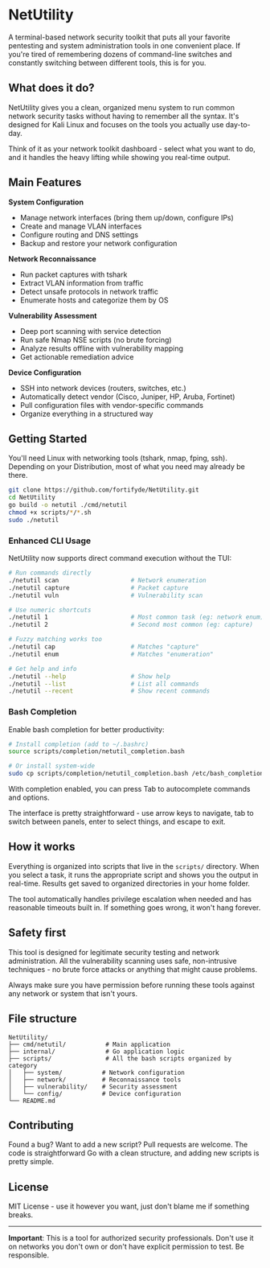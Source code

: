 # NetUtility

A terminal-based network security toolkit that puts all your favorite pentesting and system administration tools in one convenient place. If you're tired of remembering dozens of command-line switches and constantly switching between different tools, this is for you.

## What does it do?

NetUtility gives you a clean, organized menu system to run common network security tasks without having to remember all the syntax. It's designed for Kali Linux and focuses on the tools you actually use day-to-day.

Think of it as your network toolkit dashboard - select what you want to do, and it handles the heavy lifting while showing you real-time output.

## Main Features

**System Configuration**
- Manage network interfaces (bring them up/down, configure IPs)
- Create and manage VLAN interfaces
- Configure routing and DNS settings
- Backup and restore your network configuration

**Network Reconnaissance**
- Run packet captures with tshark
- Extract VLAN information from traffic
- Detect unsafe protocols in network traffic
- Enumerate hosts and categorize them by OS

**Vulnerability Assessment**
- Deep port scanning with service detection
- Run safe Nmap NSE scripts (no brute forcing)
- Analyze results offline with vulnerability mapping
- Get actionable remediation advice

**Device Configuration**
- SSH into network devices (routers, switches, etc.)
- Automatically detect vendor (Cisco, Juniper, HP, Aruba, Fortinet)
- Pull configuration files with vendor-specific commands
- Organize everything in a structured way

## Getting Started

You'll need Linux with networking tools (tshark, nmap, fping, ssh). Depending on your Distribution, most of what you need may already be there.

```bash
git clone https://github.com/fortifyde/NetUtility.git
cd NetUtility
go build -o netutil ./cmd/netutil
chmod +x scripts/*/*.sh
sudo ./netutil
```

### Enhanced CLI Usage

NetUtility now supports direct command execution without the TUI:

```bash
# Run commands directly
./netutil scan                    # Network enumeration
./netutil capture                 # Packet capture
./netutil vuln                    # Vulnerability scan

# Use numeric shortcuts
./netutil 1                       # Most common task (eg: network enum)
./netutil 2                       # Second most common (eg: capture)

# Fuzzy matching works too
./netutil cap                     # Matches "capture"
./netutil enum                    # Matches "enumeration"

# Get help and info
./netutil --help                  # Show help
./netutil --list                  # List all commands
./netutil --recent                # Show recent commands
```

### Bash Completion

Enable bash completion for better productivity:

```bash
# Install completion (add to ~/.bashrc)
source scripts/completion/netutil_completion.bash

# Or install system-wide
sudo cp scripts/completion/netutil_completion.bash /etc/bash_completion.d/netutil
```

With completion enabled, you can press Tab to autocomplete commands and options.

The interface is pretty straightforward - use arrow keys to navigate, tab to switch between panels, enter to select things, and escape to exit.

## How it works

Everything is organized into scripts that live in the `scripts/` directory. When you select a task, it runs the appropriate script and shows you the output in real-time. Results get saved to organized directories in your home folder.

The tool automatically handles privilege escalation when needed and has reasonable timeouts built in. If something goes wrong, it won't hang forever.

## Safety first

This tool is designed for legitimate security testing and network administration. All the vulnerability scanning uses safe, non-intrusive techniques - no brute force attacks or anything that might cause problems.

Always make sure you have permission before running these tools against any network or system that isn't yours.

## File structure

```
NetUtility/
├── cmd/netutil/           # Main application
├── internal/              # Go application logic
├── scripts/               # All the bash scripts organized by category
│   ├── system/           # Network configuration
│   ├── network/          # Reconnaissance tools
│   ├── vulnerability/    # Security assessment
│   └── config/           # Device configuration
└── README.md
```

## Contributing

Found a bug? Want to add a new script? Pull requests are welcome. The code is straightforward Go with a clean structure, and adding new scripts is pretty simple.

## License

MIT License - use it however you want, just don't blame me if something breaks.

---

**Important**: This is a tool for authorized security professionals. Don't use it on networks you don't own or don't have explicit permission to test. Be responsible.

